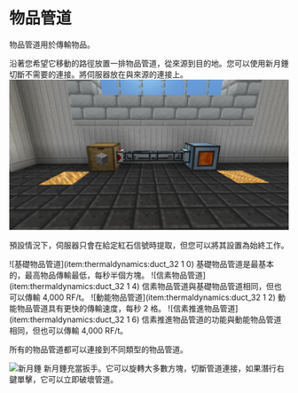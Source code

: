 # 物品管道

物品管道用於傳輸物品。

沿著您希望它移動的路徑放置一排物品管道，從來源到目的地。您可以使用新月錘切斷不需要的連接。將伺服器放在與來源的連接上。
![](itemduct.png)

預設情況下，伺服器只會在給定紅石信號時提取，但您可以將其設置為始終工作。

![基礎物品管道](item:thermaldynamics:duct_32 1 0)
基礎物品管道是最基本的，最高物品傳輸最低，每秒半個方塊。
![信素物品管道](item:thermaldynamics:duct_32 1 4)
信素物品管道與基礎物品管道相同，但也可以傳輸 4,000 RF/t。
![動能物品管道](item:thermaldynamics:duct_32 1 2)
動能物品管道具有更快的傳輸速度，每秒 2 格。
![信素推進物品管道](item:thermaldynamics:duct_32 1 6)
信素推進物品管道的功能與動能物品管道相同，但也可以傳輸 4,000 RF/t。

所有的物品管道都可以連接到不同類型的物品管道。

![新月錘](item:thermalfoundation:wrench)
新月錘充當扳手。它可以旋轉大多數方塊，切斷管道連接，如果潛行右鍵單擊，它可以立即破壞管道。
